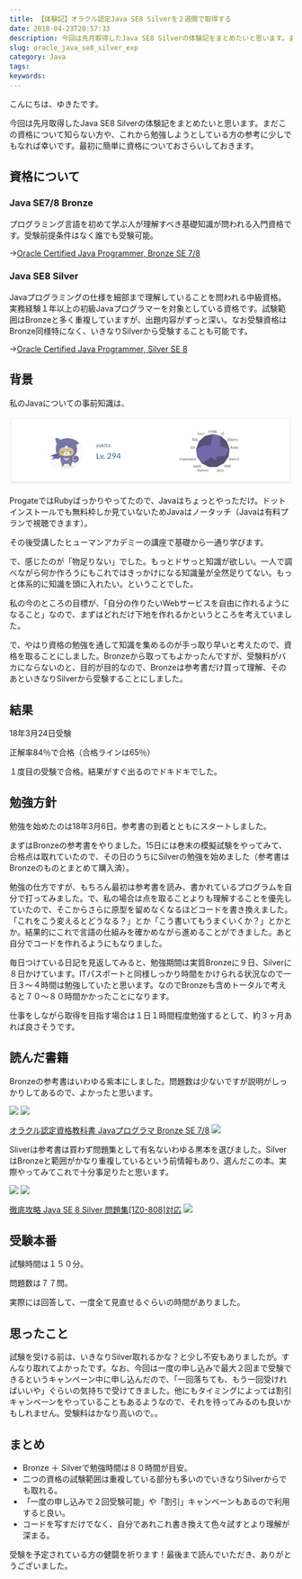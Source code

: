 ```yaml
---
title: 【体験記】オラクル認定Java SE8 Silverを２週間で取得する
date: 2018-04-23T20:57:33
description: 今回は先月取得したJava SE8 Silverの体験記をまとめたいと思います。まだこの資格について知
slug: oracle_java_se8_silver_exp
category: Java
tags: 
keywords: 
---
```


こんにちは、ゆきたです。

今回は先月取得したJava SE8 Silverの体験記をまとめたいと思います。まだこの資格について知らない方や、これから勉強しようとしている方の参考に少しでもなれば幸いです。最初に簡単に資格についておさらいしておきます。

## 資格について

### Java SE7/8 Bronze

プログラミング言語を初めて学ぶ人が理解すべき基礎知識が問われる入門資格です。受験前提条件はなく誰でも受験可能。

→[Oracle Certified Java Programmer, Bronze SE 7/8](http://education.oracle.com/pls/web_prod-plq-dad/db_pages.getpage?page_id=5001&get_params=p_exam_id:1Z0-814)

### Java SE8 Silver

Javaプログラミングの仕様を細部まで理解していることを問われる中級資格。実務経験１年以上の初級Javaプログラマーを対象としている資格です。試験範囲はBronzeと多く重複していますが、出題内容がずっと深い。なお受験資格はBronze同様特になく、いきなりSilverから受験することも可能です。

→[Oracle Certified Java Programmer, Silver SE 8](http://education.oracle.com/pls/web_prod-plq-dad/db_pages.getpage?page_id=5001&get_params=p_exam_id:1Z0-808)

## 背景

私のJavaについての事前知識は、

![](スクリーンショット-2018-04-22-16.08.39.png)

ProgateではRubyばっかりやってたので、Javaはちょっとやっただけ。ドットインストールでも無料枠しか見ていないためJavaはノータッチ（Javaは有料プランで視聴できます）。

その後受講したヒューマンアカデミーの講座で基礎から一通り学びます。

で、感じたのが「物足りない」でした。もっとドサっと知識が欲しい。一人で調べながら何か作ろうにもこれではきっかけになる知識量が全然足りてない。もっと体系的に知識を頭に入れたい。ということでした。

私の今のところの目標が、「自分の作りたいWebサービスを自由に作れるようになること」なので、まずはどれだけ下地を作れるかというところを考えていました。

で、やはり資格の勉強を通して知識を集めるのが手っ取り早いと考えたので、資格を取ることにしました。Bronzeから取ってもよかったんですが、受験料がバカにならないのと、目的が目的なので、Bronzeは参考書だけ買って理解、そのあといきなりSilverから受験することにしました。

## 結果

18年3月24日受験

正解率84％で合格（合格ラインは65％）

１度目の受験で合格。結果がすぐ出るのでドキドキでした。

## 勉強方針

勉強を始めたのは18年3月6日。参考書の到着とともにスタートしました。

まずはBronzeの参考書をやりました。15日には巻末の模擬試験をやってみて、合格点は取れていたので、その日のうちにSilverの勉強を始めました（参考書はBronzeのものとまとめて購入済）。

勉強の仕方ですが、もちろん最初は参考書を読み、書かれているプログラムを自分で打ってみました。で、私の場合は点を取ることよりも理解することを優先していたので、そこからさらに原型を留めなくなるほどコードを書き換えました。「これをこう変えるとどうなる？」とか「こう書いてもうまくいくか？」とかとか。結果的にこれで言語の仕組みを確かめながら進めることができました。あと自分でコードを作れるようにもなりました。

毎日つけている日記を見返してみると、勉強期間は実質Bronzeに９日、Silverに８日かけています。ITパスポートと同様しっかり時間をかけられる状況なので一日３〜４時間は勉強していたと思います。なのでBronzeも含めトータルで考えると７０〜８０時間かかったことになります。

仕事をしながら取得を目指す場合は１日１時間程度勉強するとして、約３ヶ月あれば良さそうです。

## 読んだ書籍

Bronzeの参考書はいわゆる紫本にしました。問題数は少ないですが説明がしっかりしてあるので、よかったと思います。

[![](//ws-fe.amazon-adsystem.com/widgets/q?_encoding=UTF8&MarketPlace=JP&ASIN=4798142719&ServiceVersion=20070822&ID=AsinImage&WS=1&Format=_SL250_&tag=yukita2a01-22)](https://www.amazon.co.jp/gp/product/4798142719/ref=as_li_tl?ie=UTF8&camp=247&creative=1211&creativeASIN=4798142719&linkCode=as2&tag=yukita2a01-22&linkId=842463ab2eb9eb5a73b112ce2dd94d40) ![](//ir-jp.amazon-adsystem.com/e/ir?t=yukita2a01-22&l=am2&o=9&a=4798142719)

[オラクル認定資格教科書 Javaプログラマ Bronze SE 7/8](https://www.amazon.co.jp/gp/product/4798142719/ref=as_li_tl?ie=UTF8&camp=247&creative=1211&creativeASIN=4798142719&linkCode=as2&tag=yukita2a01-22&linkId=7ae7b3a3b767cc4f8aedb00e6180d8b9) ![](//ir-jp.amazon-adsystem.com/e/ir?t=yukita2a01-22&l=am2&o=9&a=4798142719)

Sliverは参考書は買わず問題集として有名ないわゆる黒本を選びました。SilverはBronzeと範囲がかなり重複しているという前情報もあり、選んだこの本。実際やってみてこれで十分事足りたと思います。

[![](//ws-fe.amazon-adsystem.com/widgets/q?_encoding=UTF8&MarketPlace=JP&ASIN=4844339931&ServiceVersion=20070822&ID=AsinImage&WS=1&Format=_SL250_&tag=yukita2a01-22)](https://www.amazon.co.jp/gp/product/4844339931/ref=as_li_tl?ie=UTF8&camp=247&creative=1211&creativeASIN=4844339931&linkCode=as2&tag=yukita2a01-22&linkId=2ae2a44804b290725a19fa80ddeb2f23) ![](//ir-jp.amazon-adsystem.com/e/ir?t=yukita2a01-22&l=am2&o=9&a=4844339931)

[徹底攻略 Java SE 8 Silver 問題集[1Z0-808]対応](https://www.amazon.co.jp/gp/product/4844339931/ref=as_li_tl?ie=UTF8&camp=247&creative=1211&creativeASIN=4844339931&linkCode=as2&tag=yukita2a01-22&linkId=7d1fa5b6788e063a69ee22a2328aeea8) ![](//ir-jp.amazon-adsystem.com/e/ir?t=yukita2a01-22&l=am2&o=9&a=4844339931)

## 受験本番

試験時間は１５０分。

問題数は７７問。

実際には回答して、一度全て見直せるぐらいの時間がありました。

## 思ったこと

試験を受ける前は、いきなりSilver取れるかな？と少し不安もありましたが。すんなり取れてよかったです。なお、今回は一度の申し込みで最大２回まで受験できるというキャンペーン中に申し込んだので、「一回落ちても、もう一回受ければいいや」ぐらいの気持ちで受けてきました。他にもタイミングによっては割引キャンペーンをやっていることもあるようなので、それを待ってみるのも良いかもしれません。受験料はかなり高いので。。

## まとめ

- Bronze ＋ Silverで勉強時間は８０時間が目安。
- 二つの資格の試験範囲は重複している部分も多いのでいきなりSilverからでも取れる。
- 「一度の申し込みで２回受験可能」や「割引」キャンペーンもあるので利用すると良い。
- コードを写すだけでなく、自分であれこれ書き換えて色々試すとより理解が深まる。

受験を予定されている方の健闘を祈ります！最後まで読んでいただき、ありがとうございました。
